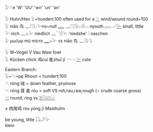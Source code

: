 𓅱𓍢𓏲e 'W' 'UU' 'wn' 'un' 'ən'  

𓅱 Huhn/Hen 𓅱=hundert:100 often used for ə [𓍢](𓍢)[𓏲](𓏲) wind/wound  round=100  
𓅱 niǎo 鸟 𓈖𓉔𓏮𓅪no~null [𓂜](𓂜) 𓈖𓉔𓅱𓏮𓀀𓏥  nyouth 𓈙𓂋𓇋[𓅪](𓅪) small, little  
𓅪 nich 𓈖𓐍𓅪 niedlich 𓈖𓆓𓋴𓅪 'niedshe' 𓇛 naschen  
𓅱 µω/ωµ mü micro [𓈖](𓈖)𓐍𓅪   vs niǎo 鸟 𓈖𓇋𓅱𓅦  

𓅱 W~Vogel V Vau Waw fowl  
𓅱 Kücken chick 鸡cui 隹zhuī jī 𓎡𓏏𓏏[𓅪](𓅪) cute  

Eastern Branch:  
𓅱~𓍢𓏲~ρϱ Rhoun = hundert:100  
𓍢𓏲 róng 绒 = down feather, pruinose  
𓍢𓏲 róng 茸 柔 róu = soft VS roh,rau,raw,rough (¬ crude coarse gross)  
[𓍢](𓍢)[𓏲](𓏲) round, ring  vs [𓌗](𓌗)[𓍵](𓍵)[𓍶](𓍶)[𓋪](𓋪)[𓏸](𓏸)[𓏌](𓏌)  

≠ 肉​用​鸡 ròu yòng jī Masthuhn  

   be young, little   𓆼𓄿𓀔𓅪  
klein  
